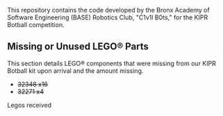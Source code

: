 
This repository contains the code developed by the Bronx Academy of Software Engineering (BASE) Robotics Club, "C1v1l B0ts," for the KIPR Botball competition.


## Missing or Unused LEGO® Parts
This section details LEGO® components that were missing from our KIPR Botball kit upon arrival and the amount missing.
* ~~32348 x16~~
* ~~32271 x4~~


Legos received 
